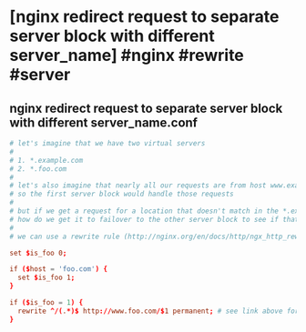 # [nginx redirect request to separate server block with different server_name] #nginx #rewrite #server

## nginx redirect request to separate server block with different server_name.conf

```conf
# let's imagine that we have two virtual servers
#
# 1. *.example.com
# 2. *.foo.com
#
# let's also imagine that nearly all our requests are from host www.example.com
# so the first server block would handle those requests
#
# but if we get a request for a location that doesn't match in the *.example.com
# how do we get it to failover to the other server block to see if that has the path?
#
# we can use a rewrite rule (http://nginx.org/en/docs/http/ngx_http_rewrite_module.html#rewrite)...

set $is_foo 0;

if ($host = 'foo.com') {
  set $is_foo 1;
}

if ($is_foo = 1) {
  rewrite ^/(.*)$ http://www.foo.com/$1 permanent; # see link above for the various flag options
}  
```

